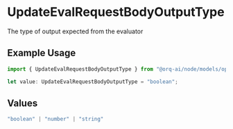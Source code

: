 # UpdateEvalRequestBodyOutputType

The type of output expected from the evaluator

## Example Usage

```typescript
import { UpdateEvalRequestBodyOutputType } from "@orq-ai/node/models/operations";

let value: UpdateEvalRequestBodyOutputType = "boolean";
```

## Values

```typescript
"boolean" | "number" | "string"
```